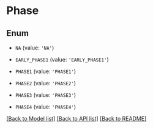# Phase


## Enum

* `NA` (value: `'NA'`)

* `EARLY_PHASE1` (value: `'EARLY_PHASE1'`)

* `PHASE1` (value: `'PHASE1'`)

* `PHASE2` (value: `'PHASE2'`)

* `PHASE3` (value: `'PHASE3'`)

* `PHASE4` (value: `'PHASE4'`)

[[Back to Model list]](../README.md#documentation-for-models) [[Back to API list]](../README.md#documentation-for-api-endpoints) [[Back to README]](../README.md)


